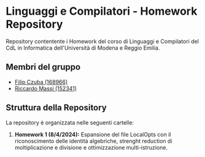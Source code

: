 # Linguaggi e Compilatori - Homework Repository

Repository contentente i Homework del corso di Linguaggi e Compilatori del CdL in Informatica dell'Università di Modena e Reggio Emilia.

## Membri del gruppo

- [Filip Czuba (168966)](https://github.com/filipczuba)
- [Riccardo Massi (152341)](https://github.com/riccardomass)

## Struttura della Repository

La repository è organizzata nelle seguenti cartelle:

1. **Homework 1 (8/4/2024):** Espansione del file LocalOpts con il riconoscimento delle identità algebriche, strenght reduction di moltiplicazione e divisione e ottimizzazione multi-istruzione.
